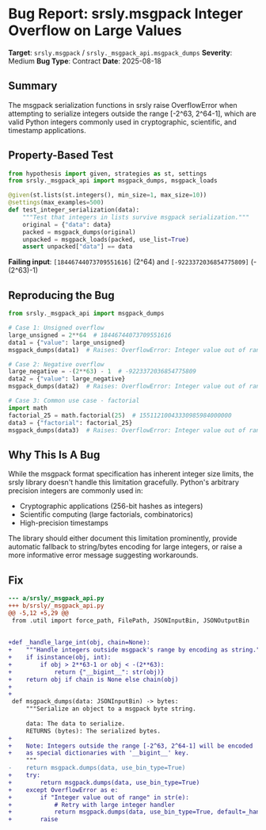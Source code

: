 # Bug Report: srsly.msgpack Integer Overflow on Large Values

**Target**: `srsly.msgpack` / `srsly._msgpack_api.msgpack_dumps`
**Severity**: Medium
**Bug Type**: Contract
**Date**: 2025-08-18

## Summary

The msgpack serialization functions in srsly raise OverflowError when attempting to serialize integers outside the range [-2^63, 2^64-1], which are valid Python integers commonly used in cryptographic, scientific, and timestamp applications.

## Property-Based Test

```python
from hypothesis import given, strategies as st, settings
from srsly._msgpack_api import msgpack_dumps, msgpack_loads

@given(st.lists(st.integers(), min_size=1, max_size=10))
@settings(max_examples=500)  
def test_integer_serialization(data):
    """Test that integers in lists survive msgpack serialization."""
    original = {"data": data}
    packed = msgpack_dumps(original)
    unpacked = msgpack_loads(packed, use_list=True)
    assert unpacked["data"] == data
```

**Failing input**: `[18446744073709551616]` (2^64) and `[-9223372036854775809]` (-(2^63)-1)

## Reproducing the Bug

```python
from srsly._msgpack_api import msgpack_dumps

# Case 1: Unsigned overflow
large_unsigned = 2**64  # 18446744073709551616
data1 = {"value": large_unsigned}
msgpack_dumps(data1)  # Raises: OverflowError: Integer value out of range

# Case 2: Negative overflow
large_negative = -(2**63) - 1  # -9223372036854775809
data2 = {"value": large_negative}
msgpack_dumps(data2)  # Raises: OverflowError: Integer value out of range

# Case 3: Common use case - factorial
import math
factorial_25 = math.factorial(25)  # 15511210043330985984000000
data3 = {"factorial": factorial_25}
msgpack_dumps(data3)  # Raises: OverflowError: Integer value out of range
```

## Why This Is A Bug

While the msgpack format specification has inherent integer size limits, the srsly library doesn't handle this limitation gracefully. Python's arbitrary precision integers are commonly used in:
- Cryptographic applications (256-bit hashes as integers)
- Scientific computing (large factorials, combinatorics)  
- High-precision timestamps

The library should either document this limitation prominently, provide automatic fallback to string/bytes encoding for large integers, or raise a more informative error message suggesting workarounds.

## Fix

```diff
--- a/srsly/_msgpack_api.py
+++ b/srsly/_msgpack_api.py
@@ -5,12 +5,29 @@
 from .util import force_path, FilePath, JSONInputBin, JSONOutputBin
 
 
+def _handle_large_int(obj, chain=None):
+    """Handle integers outside msgpack's range by encoding as string."""
+    if isinstance(obj, int):
+        if obj > 2**63-1 or obj < -(2**63):
+            return {"__bigint__": str(obj)}
+    return obj if chain is None else chain(obj)
+
+
 def msgpack_dumps(data: JSONInputBin) -> bytes:
     """Serialize an object to a msgpack byte string.
 
     data: The data to serialize.
     RETURNS (bytes): The serialized bytes.
+    
+    Note: Integers outside the range [-2^63, 2^64-1] will be encoded 
+    as special dictionaries with '__bigint__' key.
     """
-    return msgpack.dumps(data, use_bin_type=True)
+    try:
+        return msgpack.dumps(data, use_bin_type=True)
+    except OverflowError as e:
+        if "Integer value out of range" in str(e):
+            # Retry with large integer handler
+            return msgpack.dumps(data, use_bin_type=True, default=_handle_large_int)
+        raise
```